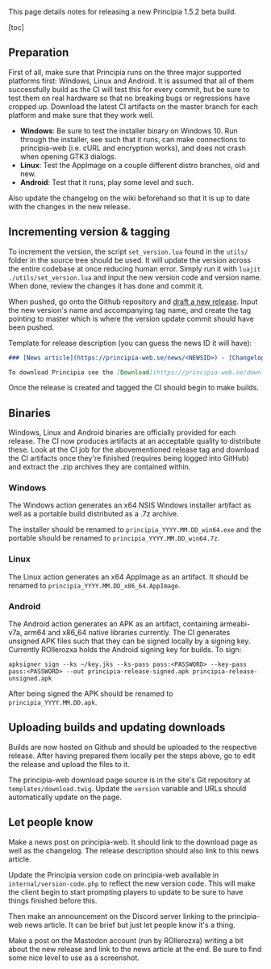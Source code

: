 This page details notes for releasing a new Principia 1.5.2 beta build.

[toc]

## Preparation
First of all, make sure that Principia runs on the three major supported platforms first: Windows, Linux and Android. It is assumed that all of them successfully build as the CI will test this for every commit, but be sure to test them on real hardware so that no breaking bugs or regressions have cropped up. Download the latest CI artifacts on the master branch for each platform and make sure that they work well.

- **Windows**: Be sure to test the installer binary on Windows 10. Run through the installer, see such that it runs, can make connections to principia-web (i.e. cURL and encryption works), and does not crash when opening GTK3 dialogs.
- **Linux**: Test the AppImage on a couple different distro branches, old and new.
- **Android**: Test that it runs, play some level and such.

Also update the changelog on the wiki beforehand so that it is up to date with the changes in the new release.

## Incrementing version & tagging
To increment the version, the script `set_version.lua` found in the `utils/` folder in the source tree should be used. It will update the version across the entire codebase at once reducing human error. Simply run it with `luajit ./utils/set_version.lua` and input the new version code and version name. When done, review the changes it has done and commit it.

When pushed, go onto the Github repository and [draft a new release](https://github.com/Bithack/principia/releases/new). Input the new version's name and accompanying tag name, and create the tag pointing to master which is where the version update commit should have been pushed.

Template for release description (you can guess the news ID it will have):

```md
### [News article](https://principia-web.se/news/<NEWSID>) - [Changelog](https://principia-web.se/wiki/Changelog#<RELEASE NAME WITH DASHES>)

To download Principia see the [Download](https://principia-web.se/download) page. You can also download the binaries associated with this version below:
```

Once the release is created and tagged the CI should begin to make builds.

## Binaries
Windows, Linux and Android binaries are officially provided for each release. The CI now produces artifacts at an acceptable quality to distribute these. Look at the CI job for the abovementioned release tag and download the CI artifacts once they're finished (requires being logged into GitHub) and extract the .zip archives they are contained within.

### Windows
The Windows action generates an x64 NSIS Windows installer artifact as well as a portable build distributed as a .7z archive.

The installer should be renamed to `principia_YYYY.MM.DD_win64.exe` and the portable should be renamed to `principia_YYYY.MM.DD_win64.7z`.

### Linux
The Linux action generates an x64 AppImage as an artifact. It should be renamed to `principia_YYYY.MM.DD_x86_64.AppImage`.

### Android
The Android action generates an APK as an artifact, containing armeabi-v7a, arm64 and x86_64 native libraries currently. The CI generates unsigned APK files such that they can be signed locally by a signing key. Currently ROllerozxa holds the Android signing key for builds. To sign:

```
apksigner sign --ks ~/key.jks --ks-pass pass:<PASSWORD> --key-pass pass:<PASSWORD> --out principia-release-signed.apk principia-release-unsigned.apk
```

After being signed the APK should be renamed to `principia_YYYY.MM.DD.apk`.

## Uploading builds and updating downloads
Builds are now hosted on Github and should be uploaded to the respective release. After having prepared them locally per the steps above, go to edit the release and upload the files to it.

The principia-web download page source is in the site's Git repository at `templates/download.twig`. Update the `version` variable and URLs should automatically update on the page.

## Let people know
Make a news post on principia-web. It should link to the download page as well as the changelog. The release description should also link to this news article.

Update the Principia version code on principia-web available in `internal/version-code.php` to reflect the new version code. This will make the client begin to start prompting players to update to be sure to have things finished before this.

Then make an announcement on the Discord server linking to the principia-web news article. It can be brief but just let people know it's a thing.

Make a post on the Mastodon account (run by ROllerozxa) writing a bit about the new release and link to the news article at the end. Be sure to find some nice level to use as a screenshot.
